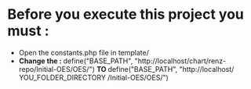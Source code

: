 # Before you execute this project you must :

<ul>
  <li>Open the constants.php file in template/ </li>
  <li><b>Change the  : </b>define("BASE_PATH", "http://localhost/chart/renz-repo/Initial-OES/OES/") <b> TO </b> define("BASE_PATH", "http://localhost/ YOU_FOLDER_DIRECTORY /Initial-OES/OES/")</li>
</ul>
